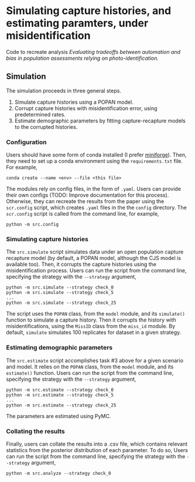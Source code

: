 # Simulating capture histories, and estimating paramters, under misidentification

Code to recreate analysis *Evaluating tradeoffs between automation and bias in population assessments relying on photo-identification.* 

## Simulation

The simulation proceeds in three general steps.

1. Simulate capture histories using a POPAN model. 
2. Corrupt capture histories with misidentification error, using predetermined rates.
3. Estimate demographic parameters by fitting capture-recapture models to the corrupted histories.

### Configuration

Users should have some form of conda installed (I prefer [miniforge](https://github.com/conda-forge/miniforge)). Then, they need to set up a conda environment using the `requirements.txt` file. For example,

```
conda create --name <env> --file <this file>
```

The modules rely on config files, in the form of `.yaml`. Users can provide their own configs (TODO: Improve documentation for this process). Otherwise, they can recreate the results from the paper using the `scr.config` script, which creates `.yaml` files in the the `config` directory. The `scr.config` script is called from the command line, for example,

```
python -m src.config 
```

### Simulating capture histories

The `src.simulate` script simulates data under an open population capture recapture model (by default, a POPAN model, although the CJS model is available too). Then, it corrupts the capture histories using the misidentification process. Users can run the script from the command line, specifying the strategy with the `--strategy` argument,

```
python -m src.simulate --strategy check_0
python -m src.simulate --strategy check_5
...
python -m src.simulate --strategy check_25

```

The script uses the `POPAN` class, from the `model` module, and its `simulate()` function to simulate a capture history. Then it corrupts the history with misidentifications, using the `MissID` class from the `miss_id` module. By default, `simulate` simulates 100 replicates for dataset in a given strategy. 

### Estimating demographic parameters

The `src.estimate` script accomplishes task #3 above for a given scenario and model. It relies on the `POPAN` class, from the `model` module, and its `estimate()` function. Users can run the script from the command line, specifying the strategy with the `--strategy` argument,

```
python -m src.estimate --strategy check_0
python -m src.estimate --strategy check_5
...
python -m src.estimate --strategy check_25

```

The parameters are estimated using PyMC. 

### Collating the results

Finally, users can collate the results into a .csv file, which contains relevant statistics from the posterior distribution of each parameter. To do so, Users can run the script from the command line, specifying the strategy with the `--strategy` argument,

```
python -m src.analyze --strategy check_0 
```